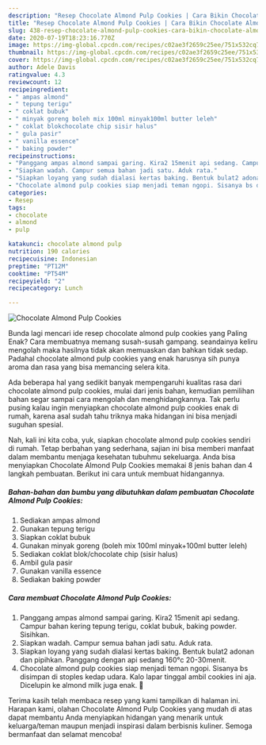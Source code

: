 ```yaml
---
description: "Resep Chocolate Almond Pulp Cookies | Cara Bikin Chocolate Almond Pulp Cookies Yang Lezat Sekali"
title: "Resep Chocolate Almond Pulp Cookies | Cara Bikin Chocolate Almond Pulp Cookies Yang Lezat Sekali"
slug: 438-resep-chocolate-almond-pulp-cookies-cara-bikin-chocolate-almond-pulp-cookies-yang-lezat-sekali
date: 2020-07-19T18:23:16.770Z
image: https://img-global.cpcdn.com/recipes/c02ae3f2659c25ee/751x532cq70/chocolate-almond-pulp-cookies-foto-resep-utama.jpg
thumbnail: https://img-global.cpcdn.com/recipes/c02ae3f2659c25ee/751x532cq70/chocolate-almond-pulp-cookies-foto-resep-utama.jpg
cover: https://img-global.cpcdn.com/recipes/c02ae3f2659c25ee/751x532cq70/chocolate-almond-pulp-cookies-foto-resep-utama.jpg
author: Adele Davis
ratingvalue: 4.3
reviewcount: 12
recipeingredient:
- " ampas almond"
- " tepung terigu"
- " coklat bubuk"
- " minyak goreng boleh mix 100ml minyak100ml butter leleh"
- " coklat blokchocolate chip sisir halus"
- " gula pasir"
- " vanilla essence"
- " baking powder"
recipeinstructions:
- "Panggang ampas almond sampai garing. Kira2 15menit api sedang. Campur bahan kering tepung terigu, coklat bubuk, baking powder. Sisihkan."
- "Siapkan wadah. Campur semua bahan jadi satu. Aduk rata."
- "Siapkan loyang yang sudah dialasi kertas baking. Bentuk bulat2 adonan dan pipihkan. Panggang dengan api sedang 160°c 20-30menit."
- "Chocolate almond pulp cookies siap menjadi teman ngopi. Sisanya bs disimpan di stoples kedap udara. Kalo lapar tinggal ambil cookies ini aja. Dicelupin ke almond milk juga enak. 🤗"
categories:
- Resep
tags:
- chocolate
- almond
- pulp

katakunci: chocolate almond pulp 
nutrition: 190 calories
recipecuisine: Indonesian
preptime: "PT12M"
cooktime: "PT54M"
recipeyield: "2"
recipecategory: Lunch

---
```



![Chocolate Almond Pulp Cookies](https://img-global.cpcdn.com/recipes/c02ae3f2659c25ee/751x532cq70/chocolate-almond-pulp-cookies-foto-resep-utama.jpg)

Bunda lagi mencari ide resep chocolate almond pulp cookies yang Paling Enak? Cara membuatnya memang susah-susah gampang. seandainya keliru mengolah maka hasilnya tidak akan memuaskan dan bahkan tidak sedap. Padahal chocolate almond pulp cookies yang enak harusnya sih punya aroma dan rasa yang bisa memancing selera kita.



Ada beberapa hal yang sedikit banyak mempengaruhi kualitas rasa dari chocolate almond pulp cookies, mulai dari jenis bahan, kemudian pemilihan bahan segar sampai cara mengolah dan menghidangkannya. Tak perlu pusing kalau ingin menyiapkan chocolate almond pulp cookies enak di rumah, karena asal sudah tahu triknya maka hidangan ini bisa menjadi suguhan spesial.


Nah, kali ini kita coba, yuk, siapkan chocolate almond pulp cookies sendiri di rumah. Tetap berbahan yang sederhana, sajian ini bisa memberi manfaat dalam membantu menjaga kesehatan tubuhmu sekeluarga. Anda bisa menyiapkan Chocolate Almond Pulp Cookies memakai 8 jenis bahan dan 4 langkah pembuatan. Berikut ini cara untuk membuat hidangannya.

<!--inarticleads1-->

##### Bahan-bahan dan bumbu yang dibutuhkan dalam pembuatan Chocolate Almond Pulp Cookies:

1. Sediakan  ampas almond
1. Gunakan  tepung terigu
1. Siapkan  coklat bubuk
1. Gunakan  minyak goreng (boleh mix 100ml minyak+100ml butter leleh)
1. Sediakan  coklat blok/chocolate chip (sisir halus)
1. Ambil  gula pasir
1. Gunakan  vanilla essence
1. Sediakan  baking powder




<!--inarticleads2-->

##### Cara membuat Chocolate Almond Pulp Cookies:

1. Panggang ampas almond sampai garing. Kira2 15menit api sedang. Campur bahan kering tepung terigu, coklat bubuk, baking powder. Sisihkan.
1. Siapkan wadah. Campur semua bahan jadi satu. Aduk rata.
1. Siapkan loyang yang sudah dialasi kertas baking. Bentuk bulat2 adonan dan pipihkan. Panggang dengan api sedang 160°c 20-30menit.
1. Chocolate almond pulp cookies siap menjadi teman ngopi. Sisanya bs disimpan di stoples kedap udara. Kalo lapar tinggal ambil cookies ini aja. Dicelupin ke almond milk juga enak. 🤗




Terima kasih telah membaca resep yang kami tampilkan di halaman ini. Harapan kami, olahan Chocolate Almond Pulp Cookies yang mudah di atas dapat membantu Anda menyiapkan hidangan yang menarik untuk keluarga/teman maupun menjadi inspirasi dalam berbisnis kuliner. Semoga bermanfaat dan selamat mencoba!
